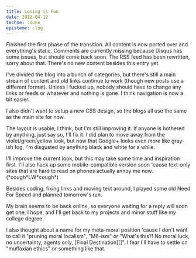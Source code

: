 ```yaml
---
title: Losing is Fun
date: 2012-04-12
techne: :done
episteme: :log
---
```


Finished the first phase of the transition. All content is now ported over and everything's static. Comments are currently missing because Disqus has some issues, but should come back soon. The RSS feed has been rewritten, sorry about that. There's no new content besides this entry yet. 

I've divided the blog into a bunch of categories, but there's still a main stream of content and old links continue to work (though new posts use a different format). Unless I fucked up, nobody should have to change any links or feeds or whatever and nothing is gone. I think navigation is now a bit easier.

I also didn't want to setup a new CSS design, so the blogs all use the same as the main site for now.

The layout is usable, I think, but I'm still improving it. If anyone is bothered by anything, just say so, I'll fix it. I did plan to move away from the violet/green/yellow look, but now that Google+ looks even *more* like gray-ish fog, I'm disgusted by anything black and white for a while.

I'll improve the current look, but this may take some time and inspiration first. I'll also hack up some mobile-compatible version soon 'cause text-only sites that are hard to read on phones actually annoy me now. (\*cough\*LW\*cough\*)

Besides coding, fixing links and moving text around, I played some old Need For Speed and planned tomorrow's run.

My brain seems to be back online, so everyone waiting for a reply will soon get one, I hope, and I'll get back to my projects and minor stuff like my college degree.

I also thought about a name for my meta-moral position 'cause I don't want to call it "pruning moral localism", "M6-ism" or "What's this?! No moral luck, no uncertainty, agents only, [Final Destination][]". I fear I'll have to settle on "muflaxian ethics" or something like that.








